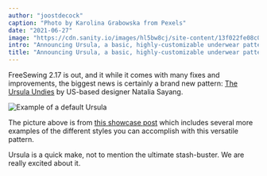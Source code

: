 ```yaml
---
author: "joostdecock"
caption: "Photo by Karolina Grabowska from Pexels"
date: "2021-06-27"
image: "https://cdn.sanity.io/images/hl5bw8cj/site-content/13f022fe08c08ba927a13db25c554d730ec8f912-1280x853.jpg"
intro: "Announcing Ursula, a basic, highly-customizable underwear pattern [Non traduit]"
title: "Announcing Ursula, a basic, highly-customizable underwear pattern [Non traduit]"
---
```



FreeSewing 2.17 is out, and it while it comes with many fixes and improvements,
the biggest news is certainly a brand new pattern: [The Ursula Undies](/designs/ursula/)
by US-based designer Natalia Sayang.

![Example of a default Ursula](https://posts.freesewing.org/uploads/example_aab890ee57.jpg)

The picture above is from [this showcase post](/showcase/ursula-test-pairs/)
which includes several more examples of the different styles you can accomplish with
this versatile pattern.

Ursula is a quick make, not to mention the ultimate stash-buster.
We are really excited about it.

